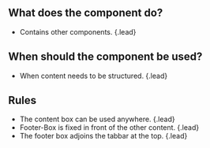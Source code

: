 ## What does the component do?
* Contains other components. {.lead}

## When should the component be used?
* When content needs to be structured. {.lead}

## Rules
* The content box can be used anywhere. {.lead}
* Footer-Box is fixed in front of the other content. {.lead}
* The footer box adjoins the <sbb-link variant="inline" type="button" href="/{{page.lang}}/design-system/mobile/components/tabbar/">tabbar</sbb-link> at the top. {.lead}
